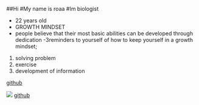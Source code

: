 ##Hi
  #My name is roaa
#Im biologist
- 22 years old
- GROWTH MINDSET
- people believe that their most basic abilities can be developed through dedication
-3reminders to yourself of how to keep yourself in a growth mindset;
1. solving problem
2. exercise
3. development of information

[github](https://github.com/roaaalqisi/learning-journal)

![](https://encrypted-tbn0.gstatic.com/images?q=tbn:ANd9GcSTm0yxpwgmeZTPWwJAdR-j5-t6VgEd8k8TqMhuBfkLjjMRMDqp)
[github]()
